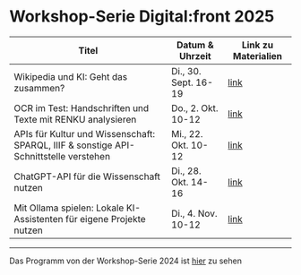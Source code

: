 # Workshop-Serie Digital:front 2025


|Titel | Datum & Uhrzeit | Link zu Materialien |
|------|-----------------|----------------------|
| Wikipedia und KI: Geht das zusammen?|	Di., 30. Sept.	16-19| [link](https://commons.wikimedia.org/wiki/File:2025-09_WMCH_Wiki-und-KI-geht-das-zusammen.pdf) |
| OCR im Test: Handschriften und Texte mit RENKU analysieren | Do., 2. Okt.	10-12 | [link](https://github.com/NbtKmy/comparing-ocr) |
| APIs für Kultur und Wissenschaft: SPARQL, IIIF & sonstige API-Schnittstelle verstehen	|Mi., 22. Okt.	10-12 | [link](https://github.com/NbtKmy/playingwithapis) |
| ChatGPT-API für die Wissenschaft nutzen |	Di., 28. Okt.	14-16 | [link](https://github.com/NbtKmy/openaiapi) |
| Mit Ollama spielen: Lokale KI-Assistenten für eigene Projekte nutzen | Di., 4. Nov.	10-12 | [link](https://github.com/NbtKmy/ollamaintroduction)|





---

Das Programm von der Workshop-Serie 2024 ist [hier](https://github.com/NbtKmy/workshop_fall_2024) zu sehen


